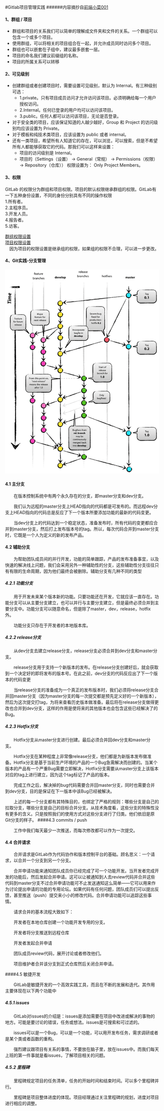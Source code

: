 #Gitlab项目管理实践 
######内容摘抄自[前端小菜001](https://www.cnblogs.com/wangrenmeng/p/9774038.html)
#### 1、群组 / 项目
- 群组和项目的关系我们可以简单的理解成文件夹和文件的关系。一个群组可以包含一个或多个项目。  
- 使用群组，可以将相关的项目组合在一起，并允许成员同时访问多个项目。  
- 群组也可以嵌套在子组中，建议最多嵌套一层。  
- 项目的命名我们建议前缀组的名称。  
- 项目的所属关系可以转移

#### 2、可见级别
- 创建群组或者创建项目时，需要设置可见级别，默认为 Internal。有三种级别可选：
    - 1.private。只有项目成员访问才允许访问该项目。必须明确给每一个用户授权访问。
    - 2.Internal。任何已登录的用户均可以访问该项目。
    - 3.public。任何人都可以访问该项目，无论是否登录。
- 对于安全类的项目，应该保证知道的人越少越好，Group 和 Project 的访问级别均应该设置为 Private。
- 对于模板和纯技术类项目，应该设置为 public 或者 internal。
- 还有一类项目，希望所有人知道它的存在，可以浏览，可以搜索，但是不希望所有人都能够获取它的代码。那我们可以这样来设置：
  - 项目的访问级别是 Internal。
  - 项目的（Settings（设置） -> General（常规） -> Permissions（权限） -> Repository（仓库）） 权限设置为： Only Project Members。

#### 3、权限
GitLab 的权限分为群组和项目权限。项目的默认权限继承群组的权限。GitLab有一下五种身份设置，不同的身份分别具有不同的操作权限  
1.所有者。  
2.主程序员。  
3.开发人员。  
4.报告者。  
5.访客。  

[群组权限设置](https://docs.gitlab.com/ee/user/permissions.html#group-members-permissions)  
[项目权限设置](https://docs.gitlab.com/ee/user/permissions.html#project-members-permissions)     
　因为项目的权限设置是继承组的权限，如果组的权限不合理，可以进一步更改。

#### 4、Git实践-分支管理  
![](Git-image/git-branch.png)  

#### 4.1 主分支 

　　在版本控制系统中有两个永久存在的分支，即master分支和dev分支。
    
　　我们认为远程的master分支上HEAD指向的代码都是可发布的。而远程dev分支上HEAD指向的代码总是反应了下一个版本所要添加功能的最新的代码变更。  
  
　　当dev分支上的代码达到一个稳定状态，准备发布时，所有代码的变更都应合并到master分支，然后打上发布版本号的tag。所以，每次代码合并到master分支时，它既是一个人为定义的新的发布产品。

#### 4.2 辅助分支
  　　为帮助团队成员间的并行开发，功能的简单跟踪，产品的发布准备事宜，以及快速的解决线上问题，我们会采用另外一种辅助性的分支，这些辅助性分支往往只有有限的生命周期，因为他们最终会被删除。辅助分支有几种不同的类型

##### 4.2.1 功能分支

　　用于开发未来某个版本新的功能。只要功能还在开发，它就应该一直存在。功能分支可以从主要分支建立，也可以并行与主要分支建立，但是最终必须合并到主要分支中。功能分支可以随意命名，但是除了master，dev，release，hotfix外。

　　功能分支只存在于开发者的本地版本库。 

##### 4.2.2 release分支

　　从dev分支去建立release分支，release分支必须合并到dev分支和master分支。

　　release分支用于支持一个新版本的发布。在release分支创建好后，就会获取到一个决定好的即将发布的版本号。在此之前，dev分支的代码反应出了下一个版本的代码变更

　　当release分支的准备成为一个真正的发布版本时，我们必须将release分支合并回master分支（因为master分支的每一次提交都是预先定义好的一个新版本），然后为这次提交打tag，为将来查看历史版本做准备。最后将在release分支做得更改也合并到dev分支，这样的作用是使将来的其他版本也会包含这些已经解决了的Bug。

##### 4.2.3 Hotfix分支

　　Hotfix分支从master分支进行创建。最后必须合并回dev分支和master分支。

　　Hotfix分支在某种程度上非常像release分支，他们都是为新版本发布做准备。Hotfix分支是基于当前生产环境的产品的一个Bug急需解决而创建的。当某个版本的产品有一个严重Bug需要立即解决，Hotfix分支需要从master分支上该版本对应的tag上进行建立，因为这个tag标记了产品的版本。

　　完成工作之后，解决掉的bug代码需要合并回master分支，同时也需要合并到dev分支，目的是保证在下一版本中该Bug已经被解决。

　　上述的每一个分支都有其特殊目的，也绑定了严格的规则：哪些分支是自己的拉取分支，哪些分支是自己的目标合并分支。从技术角度看，这些分支的特殊性没有更多的含义。只是按照我们的使用方式对这些分支进行了归类。他们依旧是原Git分支的样子。
####4.3 commits / push

　　工作中我们每天最少一次推送，而每次修改都可以作为一次提交。

#### 4.4 合并请求

　　合并请求是GitLab作为代码协作和版本控制平台的基础。顾名思义：一个请求，以合并一个分支到另一个分支。

　　合并申请功能来通知团队成员你已经完成了可一个功能开发。当开发者完成开发的功能后，然后发起合并申请。这可以让被通知到人去review代码并合并这些代码到master分支不过合并申请功能可不止发送通知这么简单——它可以用来作为讨论提出申请的功能的专用论坛。如果代码有任何问题，团队成员们可以提出反馈，甚至推送（push）提交来小小的修改代码。合并申请功能可以追踪这些事情。

　　请求合并的基本流程大致如下：

　　开发者在本地仓库创建一个功能开发专用的分支。

　　开发者将分支推送到远程仓库

　　开发者发起合并申请

　　团队成员review代码，展开讨论或者修改他们。

　　项目维护者合并该分支到正式仓库然后关闭合并申请。

####4.5 敏捷开发

　　GitLab是敏捷开发的一个高效实践工具，而且在不断的发展和迭代。其作用主要体现在以下两个功能中

##### 4.5.1 issues　

　　GitLab对issues的介绍是：issues是添加需要在项目中改进或解决的事物的地方。可能是要讨论的错误，任务或想法。issues是可搜索和可过滤的。

　　issues可以是一个Bug，可以是一个功能，可以用开发布任务，需求调研或者是某个类或者函数的重构。

　　强烈建议跟项目有关系的事情，不要放在脑子里，放在issues中。而我们每天上班的第一件事就是看issues，了解项目相关的问题。

##### 4.5.2 里程碑

　　里程碑规定项目的任务清单，任务的开始时间和结束时间。可以多个里程碑并行。

　　里程碑是项目整体进度的体现。项目经理通过关注里程碑的规划，进度对项目进行相应的调整。